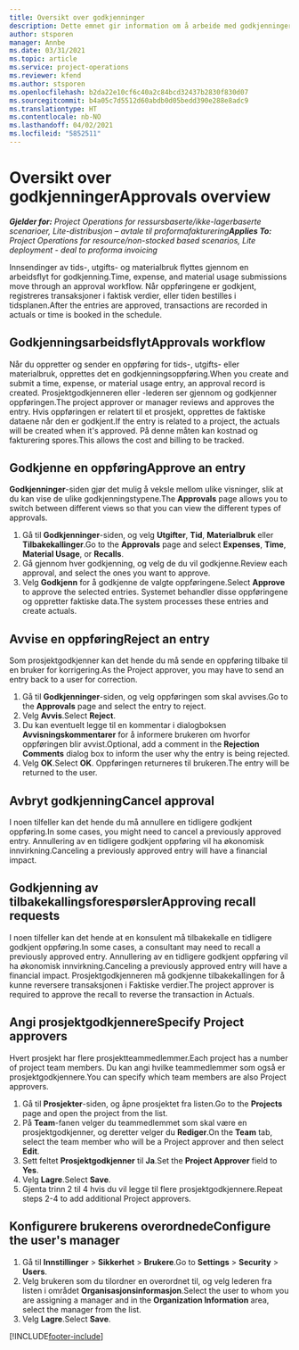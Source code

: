 ```yaml
---
title: Oversikt over godkjenninger
description: Dette emnet gir information om å arbeide med godkjenninger i Project Operations.
author: stsporen
manager: Annbe
ms.date: 03/31/2021
ms.topic: article
ms.service: project-operations
ms.reviewer: kfend
ms.author: stsporen
ms.openlocfilehash: b2da22e10cf6c40a2c84bcd32437b2830f830d07
ms.sourcegitcommit: b4a05c7d5512d60abdb0d05bedd390e288e8adc9
ms.translationtype: HT
ms.contentlocale: nb-NO
ms.lasthandoff: 04/02/2021
ms.locfileid: "5852511"
---
```

# <a name="approvals-overview"></a><span data-ttu-id="82c11-103">Oversikt over godkjenninger</span><span class="sxs-lookup"><span data-stu-id="82c11-103">Approvals overview</span></span>

<span data-ttu-id="82c11-104">_**Gjelder for:** Project Operations for ressursbaserte/ikke-lagerbaserte scenarioer, Lite-distribusjon – avtale til proformafakturering_</span><span class="sxs-lookup"><span data-stu-id="82c11-104">_**Applies To:** Project Operations for resource/non-stocked based scenarios, Lite deployment - deal to proforma invoicing_</span></span>

<span data-ttu-id="82c11-105">Innsendinger av tids-, utgifts- og materialbruk flyttes gjennom en arbeidsflyt for godkjenning.</span><span class="sxs-lookup"><span data-stu-id="82c11-105">Time, expense, and material usage submissions move through an approval workflow.</span></span> <span data-ttu-id="82c11-106">Når oppføringene er godkjent, registreres transaksjoner i faktisk verdier, eller tiden bestilles i tidsplanen.</span><span class="sxs-lookup"><span data-stu-id="82c11-106">After the entries are approved, transactions are recorded in actuals or time is booked in the schedule.</span></span>

## <a name="approvals-workflow"></a><span data-ttu-id="82c11-107">Godkjenningsarbeidsflyt</span><span class="sxs-lookup"><span data-stu-id="82c11-107">Approvals workflow</span></span>
<span data-ttu-id="82c11-108">Når du oppretter og sender en oppføring for tids-, utgifts- eller materialbruk, opprettes det en godkjenningsoppføring.</span><span class="sxs-lookup"><span data-stu-id="82c11-108">When you create and submit a time, expense, or material usage entry, an approval record is created.</span></span> <span data-ttu-id="82c11-109">Prosjektgodkjenneren eller -lederen ser gjennom og godkjenner oppføringen.</span><span class="sxs-lookup"><span data-stu-id="82c11-109">The project approver or manager reviews and approves the entry.</span></span> <span data-ttu-id="82c11-110">Hvis oppføringen er relatert til et prosjekt, opprettes de faktiske dataene når den er godkjent.</span><span class="sxs-lookup"><span data-stu-id="82c11-110">If the entry is related to a project, the actuals will be created when it's approved.</span></span> <span data-ttu-id="82c11-111">På denne måten kan kostnad og fakturering spores.</span><span class="sxs-lookup"><span data-stu-id="82c11-111">This allows the cost and billing to be tracked.</span></span>

## <a name="approve-an-entry"></a><span data-ttu-id="82c11-112">Godkjenne en oppføring</span><span class="sxs-lookup"><span data-stu-id="82c11-112">Approve an entry</span></span>
<span data-ttu-id="82c11-113">**Godkjenninger**-siden gjør det mulig å veksle mellom ulike visninger, slik at du kan vise de ulike godkjenningstypene.</span><span class="sxs-lookup"><span data-stu-id="82c11-113">The **Approvals** page allows you to switch between different views so that you can view the different types of approvals.</span></span>
  
1. <span data-ttu-id="82c11-114">Gå til **Godkjenninger**-siden, og velg **Utgifter**, **Tid**, **Materialbruk** eller **Tilbakekallinger**.</span><span class="sxs-lookup"><span data-stu-id="82c11-114">Go to the **Approvals** page and select **Expenses**, **Time**, **Material Usage**, or **Recalls**.</span></span>
2. <span data-ttu-id="82c11-115">Gå gjennom hver godkjenning, og velg de du vil godkjenne.</span><span class="sxs-lookup"><span data-stu-id="82c11-115">Review each approval, and select the ones you want to approve.</span></span>
3. <span data-ttu-id="82c11-116">Velg **Godkjenn** for å godkjenne de valgte oppføringene.</span><span class="sxs-lookup"><span data-stu-id="82c11-116">Select **Approve** to approve the selected entries.</span></span>
<span data-ttu-id="82c11-117">Systemet behandler disse oppføringene og oppretter faktiske data.</span><span class="sxs-lookup"><span data-stu-id="82c11-117">The system processes these entries and create actuals.</span></span>

## <a name="reject-an-entry"></a><span data-ttu-id="82c11-118">Avvise en oppføring</span><span class="sxs-lookup"><span data-stu-id="82c11-118">Reject an entry</span></span>
<span data-ttu-id="82c11-119">Som prosjektgodkjenner kan det hende du må sende en oppføring tilbake til en bruker for korrigering.</span><span class="sxs-lookup"><span data-stu-id="82c11-119">As the Project approver, you may have to send an entry back to a user for correction.</span></span>
  
1. <span data-ttu-id="82c11-120">Gå til **Godkjenninger**-siden, og velg oppføringen som skal avvises.</span><span class="sxs-lookup"><span data-stu-id="82c11-120">Go to the **Approvals** page and select the entry to reject.</span></span> 
2. <span data-ttu-id="82c11-121">Velg **Avvis**.</span><span class="sxs-lookup"><span data-stu-id="82c11-121">Select **Reject**.</span></span>
3. <span data-ttu-id="82c11-122">Du kan eventuelt legge til en kommentar i dialogboksen **Avvisningskommentarer** for å informere brukeren om hvorfor oppføringen blir avvist.</span><span class="sxs-lookup"><span data-stu-id="82c11-122">Optional, add a comment in the **Rejection Comments** dialog box to inform the user why the entry is being rejected.</span></span>
4. <span data-ttu-id="82c11-123">Velg **OK**.</span><span class="sxs-lookup"><span data-stu-id="82c11-123">Select **OK**.</span></span> <span data-ttu-id="82c11-124">Oppføringen returneres til brukeren.</span><span class="sxs-lookup"><span data-stu-id="82c11-124">The entry will be returned to the user.</span></span>
  
## <a name="cancel-approval"></a><span data-ttu-id="82c11-125">Avbryt godkjenning</span><span class="sxs-lookup"><span data-stu-id="82c11-125">Cancel approval</span></span>
<span data-ttu-id="82c11-126">I noen tilfeller kan det hende du må annullere en tidligere godkjent oppføring.</span><span class="sxs-lookup"><span data-stu-id="82c11-126">In some cases, you might need to cancel a previously approved entry.</span></span> <span data-ttu-id="82c11-127">Annullering av en tidligere godkjent oppføring vil ha økonomisk innvirkning.</span><span class="sxs-lookup"><span data-stu-id="82c11-127">Canceling a previously approved entry will have a financial impact.</span></span> 

## <a name="approving-recall-requests"></a><span data-ttu-id="82c11-128">Godkjenning av tilbakekallingsforespørsler</span><span class="sxs-lookup"><span data-stu-id="82c11-128">Approving recall requests</span></span>
<span data-ttu-id="82c11-129">I noen tilfeller kan det hende at en konsulent må tilbakekalle en tidligere godkjent oppføring.</span><span class="sxs-lookup"><span data-stu-id="82c11-129">In some cases, a consultant may need to recall a previously approved entry.</span></span> <span data-ttu-id="82c11-130">Annullering av en tidligere godkjent oppføring vil ha økonomisk innvirkning.</span><span class="sxs-lookup"><span data-stu-id="82c11-130">Canceling a previously approved entry will have a financial impact.</span></span> <span data-ttu-id="82c11-131">Prosjektgodkjenneren må godkjenne tilbakekallingen for å kunne reversere transaksjonen i Faktiske verdier.</span><span class="sxs-lookup"><span data-stu-id="82c11-131">The project approver is required to approve the recall to reverse the transaction in Actuals.</span></span>

## <a name="specify-project-approvers"></a><span data-ttu-id="82c11-132">Angi prosjektgodkjennere</span><span class="sxs-lookup"><span data-stu-id="82c11-132">Specify Project approvers</span></span>
<span data-ttu-id="82c11-133">Hvert prosjekt har flere prosjektteammedlemmer.</span><span class="sxs-lookup"><span data-stu-id="82c11-133">Each project has a number of project team members.</span></span> <span data-ttu-id="82c11-134">Du kan angi hvilke teammedlemmer som også er prosjektgodkjennere.</span><span class="sxs-lookup"><span data-stu-id="82c11-134">You can specify which team members are also Project approvers.</span></span>

1. <span data-ttu-id="82c11-135">Gå til **Prosjekter**-siden, og åpne prosjektet fra listen.</span><span class="sxs-lookup"><span data-stu-id="82c11-135">Go to the **Projects** page and open the project from the list.</span></span>
2. <span data-ttu-id="82c11-136">På **Team**-fanen velger du teammedlemmet som skal være en prosjektgodkjenner, og deretter velger du **Rediger**.</span><span class="sxs-lookup"><span data-stu-id="82c11-136">On the **Team** tab, select the team member who will be a Project approver and then select **Edit**.</span></span>
3. <span data-ttu-id="82c11-137">Sett feltet **Prosjektgodkjenner** til **Ja**.</span><span class="sxs-lookup"><span data-stu-id="82c11-137">Set the **Project Approver** field to **Yes**.</span></span>
4. <span data-ttu-id="82c11-138">Velg **Lagre**.</span><span class="sxs-lookup"><span data-stu-id="82c11-138">Select **Save**.</span></span>
5. <span data-ttu-id="82c11-139">Gjenta trinn 2 til 4 hvis du vil legge til flere prosjektgodkjennere.</span><span class="sxs-lookup"><span data-stu-id="82c11-139">Repeat steps 2-4 to add additional Project approvers.</span></span>

## <a name="configure-the-users-manager"></a><span data-ttu-id="82c11-140">Konfigurere brukerens overordnede</span><span class="sxs-lookup"><span data-stu-id="82c11-140">Configure the user's manager</span></span>

1. <span data-ttu-id="82c11-141">Gå til **Innstillinger** > **Sikkerhet** > **Brukere**.</span><span class="sxs-lookup"><span data-stu-id="82c11-141">Go to **Settings** > **Security** > **Users**.</span></span>
2. <span data-ttu-id="82c11-142">Velg brukeren som du tilordner en overordnet til, og velg lederen fra listen i området **Organisasjonsinformasjon**.</span><span class="sxs-lookup"><span data-stu-id="82c11-142">Select the user to whom you are assigning a manager and in the **Organization Information** area, select the manager from the list.</span></span> 
3. <span data-ttu-id="82c11-143">Velg **Lagre**.</span><span class="sxs-lookup"><span data-stu-id="82c11-143">Select **Save**.</span></span>




[!INCLUDE[footer-include](../includes/footer-banner.md)]
